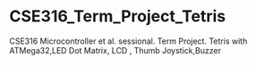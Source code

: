 # CSE316_Term_Project_Tetris
CSE316 Microcontroller et al. sessional. Term Project. Tetris with ATMega32,LED Dot Matrix, LCD , Thumb Joystick,Buzzer
